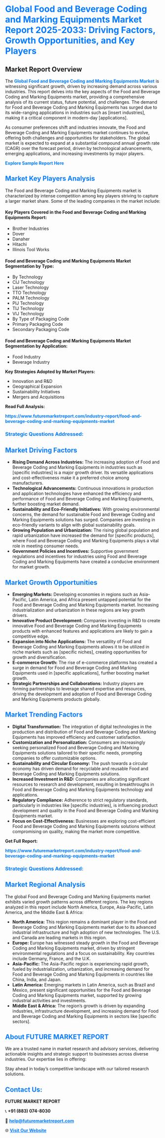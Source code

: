 <h1 style="color: #007BFF;">Global Food and Beverage Coding and Marking Equipments Market Report 2025-2033: Driving Factors, Growth Opportunities, and Key Players</h1>

<section id="overview">
<h2>Market Report Overview</h2>
<p>The <a href="https://www.futuremarketreport.com/industry-report/food-and-beverage-coding-and-marking-equipments-market" style="color: #007BFF; text-decoration: none;"><strong>Global Food and Beverage Coding and Marking Equipments Market</strong></a> is witnessing significant growth, driven by increasing demand across various industries. This report delves into the key aspects of the Food and Beverage Coding and Marking Equipments market, providing a comprehensive analysis of its current status, future potential, and challenges. The demand for Food and Beverage Coding and Marking Equipments has surged due to its wide-ranging applications in industries such as [insert industries], making it a critical component in modern-day [applications].</p>
<p>As consumer preferences shift and industries innovate, the Food and Beverage Coding and Marking Equipments market continues to evolve, offering both challenges and opportunities for stakeholders. The global market is expected to expand at a substantial compound annual growth rate (CAGR) over the forecast period, driven by technological advancements, emerging applications, and increasing investments by major players.</p>
</section>

<section id="overview">
<p><a href="https://www.futuremarketreport.com/request-sample/reportId=103987" style="color: #007BFF; text-decoration: none;"><strong>Explore Sample Report Here</strong></a></p>
</section>

<section id="key-players">
<h2 style="color: #007BFF;">Market Key Players Analysis</h2>
<p>The Food and Beverage Coding and Marking Equipments market is characterized by intense competition among key players striving to capture a larger market share. Some of the leading companies in the market include:</p>
<h4>Key Players Covered in the Food and Beverage Coding and Marking Equipments Report:</h4>
<ul><li>Brother Industries</li><li>Dover</li><li>Danaher</li><li>Hitachi</li><li>Illinois Tool Works</li></ul>
<h4>Food and Beverage Coding and Marking Equipments Market Segmentation by Type:</h4>
<ul><li>By Technology</li><li>CIJ Technology</li><li>Laser Technology</li><li>TTO Technology</li><li>PALM Technology</li><li>PIJ Technology</li><li>TIJ Technology</li><li>VIJ Technology</li><li>By Type of Packaging Code</li><li>Primary Packaging Code</li><li>Secondary Packaging Code</li></ul>

<h4>Food and Beverage Coding and Marking Equipments Market Segmentation by Application:</h4>
<ul><li>Food Industry</li><li>Beverage Industry</li></ul>
<p><strong>Key Strategies Adopted by Market Players:</strong></p>
<ul>
<li>Innovation and R&D</li>
<li>Geographical Expansion</li>
<li>Sustainability Initiatives</li>
<li>Mergers and Acquisitions</li>
</ul>
</section>

<section>
<p><strong>Read Full Analysis: </strong></p><a href="https://www.futuremarketreport.com/industry-report/food-and-beverage-coding-and-marking-equipments-market" style="color: #007BFF; text-decoration: none;"><strong>https://www.futuremarketreport.com/industry-report/food-and-beverage-coding-and-marking-equipments-market</strong></a>
<h3 style="color: #007BFF;">Strategic Questions Addressed:</h3>
</section>

<section id="driving-factors">
<h2 style="color: #007BFF;">Market Driving Factors</h2>
<ul>
<li><strong>Rising Demand Across Industries:</strong> The increasing adoption of Food and Beverage Coding and Marking Equipments in industries such as [specific industries] is a major growth driver. Its versatile applications and cost-effectiveness make it a preferred choice among manufacturers.</li>
<li><strong>Technological Advancements:</strong> Continuous innovations in production and application technologies have enhanced the efficiency and performance of Food and Beverage Coding and Marking Equipments, further boosting market demand.</li>
<li><strong>Sustainability and Eco-Friendly Initiatives:</strong> With growing environmental concerns, the demand for sustainable Food and Beverage Coding and Marking Equipments solutions has surged. Companies are investing in eco-friendly variants to align with global sustainability goals.</li>
<li><strong>Growing Population and Urbanization:</strong> The rising global population and rapid urbanization have increased the demand for [specific products], where Food and Beverage Coding and Marking Equipments plays a vital role in meeting consumer needs.</li>
<li><strong>Government Policies and Incentives:</strong> Supportive government regulations and incentives for industries using Food and Beverage Coding and Marking Equipments have created a conducive environment for market growth.</li>
</ul>
</section>

<section id="growth-opportunities">
<h2 style="color: #007BFF;">Market Growth Opportunities</h2>
<ul>
<li><strong>Emerging Markets:</strong> Developing economies in regions such as Asia-Pacific, Latin America, and Africa present untapped potential for the Food and Beverage Coding and Marking Equipments market. Increasing industrialization and urbanization in these regions are key growth drivers.</li>
<li><strong>Innovative Product Development:</strong> Companies investing in R&D to create innovative Food and Beverage Coding and Marking Equipments products with enhanced features and applications are likely to gain a competitive edge.</li>
<li><strong>Expansion into Niche Applications:</strong> The versatility of Food and Beverage Coding and Marking Equipments allows it to be utilized in niche markets such as [specific niches], creating opportunities for growth and diversification.</li>
<li><strong>E-commerce Growth:</strong> The rise of e-commerce platforms has created a surge in demand for Food and Beverage Coding and Marking Equipments used in [specific applications], further boosting market growth.</li>
<li><strong>Strategic Partnerships and Collaborations:</strong> Industry players are forming partnerships to leverage shared expertise and resources, driving the development and adoption of Food and Beverage Coding and Marking Equipments products globally.</li>
</ul>
</section>

<section id="trending-factors">
<h2 style="color: #007BFF;">Market Trending Factors</h2>
<ul>
<li><strong>Digital Transformation:</strong> The integration of digital technologies in the production and distribution of Food and Beverage Coding and Marking Equipments has improved efficiency and customer satisfaction.</li>
<li><strong>Customization and Personalization:</strong> Consumers are increasingly seeking personalized Food and Beverage Coding and Marking Equipments solutions tailored to their specific needs, prompting companies to offer customizable options.</li>
<li><strong>Sustainability and Circular Economy:</strong> The push towards a circular economy has driven demand for recyclable and reusable Food and Beverage Coding and Marking Equipments solutions.</li>
<li><strong>Increased Investment in R&D:</strong> Companies are allocating significant resources to research and development, resulting in breakthroughs in Food and Beverage Coding and Marking Equipments technology and applications.</li>
<li><strong>Regulatory Compliance:</strong> Adherence to strict regulatory standards, particularly in industries like [specific industries], is influencing product development and quality in the Food and Beverage Coding and Marking Equipments market.</li>
<li><strong>Focus on Cost-Effectiveness:</strong> Businesses are exploring cost-efficient Food and Beverage Coding and Marking Equipments solutions without compromising on quality, making the market more competitive.</li>
</ul>
</section>

<section>
<p><strong>Get Full Report: </strong></p><a href="https://www.futuremarketreport.com/industry-report/food-and-beverage-coding-and-marking-equipments-market" style="color: #007BFF; text-decoration: none;"><strong>https://www.futuremarketreport.com/industry-report/food-and-beverage-coding-and-marking-equipments-market</strong></a>
<h3 style="color: #007BFF;">Strategic Questions Addressed:</h3>
</section>


<section id="regional-analysis">
<h2 style="color: #007BFF;">Market Regional Analysis</h2>
<p>The global Food and Beverage Coding and Marking Equipments market exhibits varied growth patterns across different regions. The key regions analyzed in this report include North America, Europe, Asia-Pacific, Latin America, and the Middle East & Africa:</p>
<ul>
<li><strong>North America:</strong> This region remains a dominant player in the Food and Beverage Coding and Marking Equipments market due to its advanced industrial infrastructure and high adoption of new technologies. The U.S. and Canada are leading markets in this region.</li>
<li><strong>Europe:</strong> Europe has witnessed steady growth in the Food and Beverage Coding and Marking Equipments market, driven by stringent environmental regulations and a focus on sustainability. Key countries include Germany, France, and the U.K.</li>
<li><strong>Asia-Pacific:</strong> The Asia-Pacific region is experiencing rapid growth, fueled by industrialization, urbanization, and increasing demand for Food and Beverage Coding and Marking Equipments in countries like China, India, and Japan.</li>
<li><strong>Latin America:</strong> Emerging markets in Latin America, such as Brazil and Mexico, present significant opportunities for the Food and Beverage Coding and Marking Equipments market, supported by growing industrial activities and investments.</li>
<li><strong>Middle East & Africa:</strong> The region’s growth is driven by expanding industries, infrastructure development, and increasing demand for Food and Beverage Coding and Marking Equipments in sectors like [specific sectors].</li>
</ul>
</section>

<footer>
<h2 style="color: #007BFF;">About FUTURE MARKET REPORT</h2>
<p>We are a trusted name in market research and advisory services, delivering actionable insights and strategic support to businesses across diverse industries. Our expertise lies in offering:</p>

<p>Stay ahead in today’s competitive landscape with our tailored research solutions.</p>

<h2 style="color: #007BFF;">Contact Us:</h2>
<p><strong>FUTURE MARKET REPORT</strong></p>
<p>📞 <strong>+91 (883) 074-8030</strong></p>
<p>📧 <strong><a href="mailto:help@futuremarketreport.com" style="color: #007BFF;">help@futuremarketreport.com</a></strong></p>
<p>🌐 <strong><a href="https://www.futuremarketreport.com/" style="color: #007BFF;">Visit Our Website</a></strong></p>
</footer>